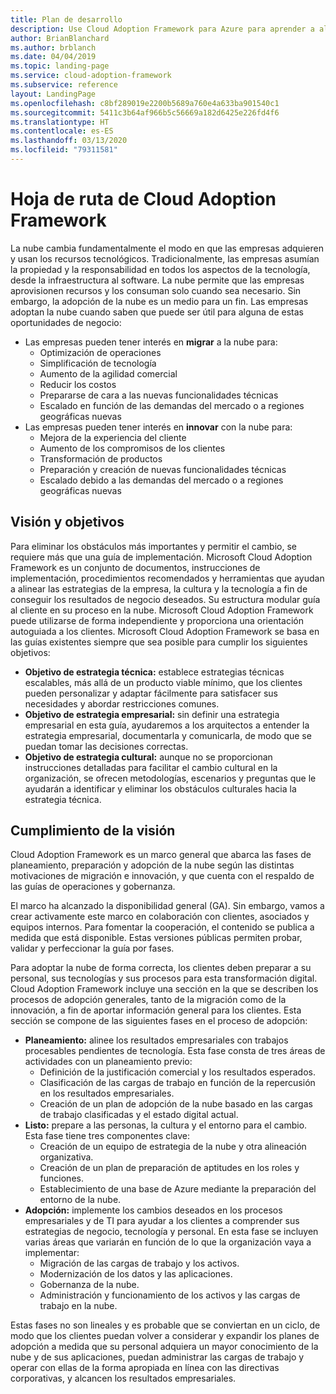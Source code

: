 ```yaml
---
title: Plan de desarrollo
description: Use Cloud Adoption Framework para Azure para aprender a alinear las estrategias de negocio, cultura y tecnología para lograr los resultados empresariales deseados.
author: BrianBlanchard
ms.author: brblanch
ms.date: 04/04/2019
ms.topic: landing-page
ms.service: cloud-adoption-framework
ms.subservice: reference
layout: LandingPage
ms.openlocfilehash: c8bf289019e2200b5689a760e4a633ba901540c1
ms.sourcegitcommit: 5411c3b64af966b5c56669a182d6425e226fd4f6
ms.translationtype: HT
ms.contentlocale: es-ES
ms.lasthandoff: 03/13/2020
ms.locfileid: "79311581"
---
```

# <a name="cloud-adoption-framework-roadmap"></a>Hoja de ruta de Cloud Adoption Framework

La nube cambia fundamentalmente el modo en que las empresas adquieren y usan los recursos tecnológicos. Tradicionalmente, las empresas asumían la propiedad y la responsabilidad en todos los aspectos de la tecnología, desde la infraestructura al software. La nube permite que las empresas aprovisionen recursos y los consuman solo cuando sea necesario. Sin embargo, la adopción de la nube es un medio para un fin. Las empresas adoptan la nube cuando saben que puede ser útil para alguna de estas oportunidades de negocio:

- Las empresas pueden tener interés en **migrar** a la nube para:
  - Optimización de operaciones
  - Simplificación de tecnología
  - Aumento de la agilidad comercial
  - Reducir los costos
  - Prepararse de cara a las nuevas funcionalidades técnicas
  - Escalado en función de las demandas del mercado o a regiones geográficas nuevas
- Las empresas pueden tener interés en **innovar** con la nube para:
  - Mejora de la experiencia del cliente
  - Aumento de los compromisos de los clientes
  - Transformación de productos
  - Preparación y creación de nuevas funcionalidades técnicas
  - Escalado debido a las demandas del mercado o a regiones geográficas nuevas

## <a name="vision-and-objectives"></a>Visión y objetivos

Para eliminar los obstáculos más importantes y permitir el cambio, se requiere más que una guía de implementación. Microsoft Cloud Adoption Framework es un conjunto de documentos, instrucciones de implementación, procedimientos recomendados y herramientas que ayudan a alinear las estrategias de la empresa, la cultura y la tecnología a fin de conseguir los resultados de negocio deseados. Su estructura modular guía al cliente en su proceso en la nube. Microsoft Cloud Adoption Framework puede utilizarse de forma independiente y proporciona una orientación autoguiada a los clientes. Microsoft Cloud Adoption Framework se basa en las guías existentes siempre que sea posible para cumplir los siguientes objetivos:

- **Objetivo de estrategia técnica:** establece estrategias técnicas escalables, más allá de un producto viable mínimo, que los clientes pueden personalizar y adaptar fácilmente para satisfacer sus necesidades y abordar restricciones comunes.
- **Objetivo de estrategia empresarial:** sin definir una estrategia empresarial en esta guía, ayudaremos a los arquitectos a entender la estrategia empresarial, documentarla y comunicarla, de modo que se puedan tomar las decisiones correctas.
- **Objetivo de estrategia cultural:** aunque no se proporcionan instrucciones detalladas para facilitar el cambio cultural en la organización, se ofrecen metodologías, escenarios y preguntas que le ayudarán a identificar y eliminar los obstáculos culturales hacia la estrategia técnica.

## <a name="fulfilling-the-vision"></a>Cumplimiento de la visión

Cloud Adoption Framework es un marco general que abarca las fases de planeamiento, preparación y adopción de la nube según las distintas motivaciones de migración e innovación, y que cuenta con el respaldo de las guías de operaciones y gobernanza.

El marco ha alcanzado la disponibilidad general (GA). Sin embargo, vamos a crear activamente este marco en colaboración con clientes, asociados y equipos internos. Para fomentar la cooperación, el contenido se publica a medida que está disponible. Estas versiones públicas permiten probar, validar y perfeccionar la guía por fases.

Para adoptar la nube de forma correcta, los clientes deben preparar a su personal, sus tecnologías y sus procesos para esta transformación digital. Cloud Adoption Framework incluye una sección en la que se describen los procesos de adopción generales, tanto de la migración como de la innovación, a fin de aportar información general para los clientes. Esta sección se compone de las siguientes fases en el proceso de adopción:

- **Planeamiento:** alinee los resultados empresariales con trabajos procesables pendientes de tecnología. Esta fase consta de tres áreas de actividades con un planeamiento previo:
  - Definición de la justificación comercial y los resultados esperados.
  - Clasificación de las cargas de trabajo en función de la repercusión en los resultados empresariales.
  - Creación de un plan de adopción de la nube basado en las cargas de trabajo clasificadas y el estado digital actual.
- **Listo:** prepare a las personas, la cultura y el entorno para el cambio. Esta fase tiene tres componentes clave:
  - Creación de un equipo de estrategia de la nube y otra alineación organizativa.
  - Creación de un plan de preparación de aptitudes en los roles y funciones.
  - Establecimiento de una base de Azure mediante la preparación del entorno de la nube.
- **Adopción:** implemente los cambios deseados en los procesos empresariales y de TI para ayudar a los clientes a comprender sus estrategias de negocio, tecnología y personal. En esta fase se incluyen varias áreas que variarán en función de lo que la organización vaya a implementar:
  - Migración de las cargas de trabajo y los activos.
  - Modernización de los datos y las aplicaciones.
  - Gobernanza de la nube.
  - Administración y funcionamiento de los activos y las cargas de trabajo en la nube.

Estas fases no son lineales y es probable que se conviertan en un ciclo, de modo que los clientes puedan volver a considerar y expandir los planes de adopción a medida que su personal adquiera un mayor conocimiento de la nube y de sus aplicaciones, puedan administrar las cargas de trabajo y operar con ellas de la forma apropiada en línea con las directivas corporativas, y alcancen los resultados empresariales.
